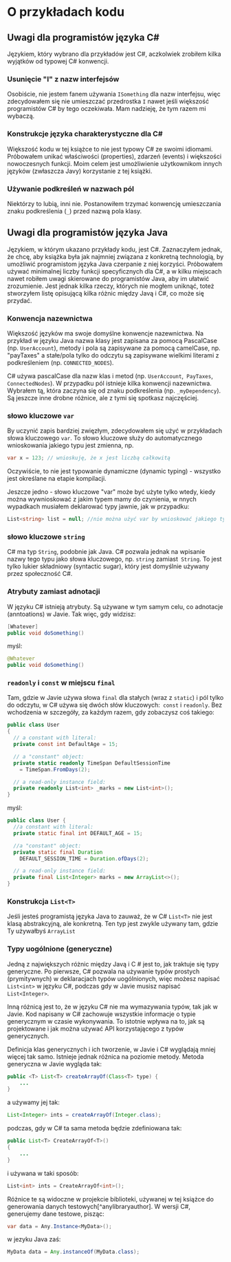 # O przykładach kodu

## Uwagi dla programistów języka C\#

Językiem, który wybrano dla przykładów jest C#, aczkolwiek zrobiłem kilka wyjątków od typowej C# konwencji.

### Usunięcie "I" z nazw interfejsów

Osobiście, nie jestem fanem używania `ISomething` dla nazw interfejsu, więc zdecydowałem się nie umieszczać przedrostka `I` nawet jeśli większość programistów C# by tego oczekiwała. Mam nadzieję, że tym razem mi wybaczą.

### Konstrukcje języka charakterystyczne dla C\#

Większość kodu w tej książce to nie jest typowy C# ze swoimi idiomami. Próbowałem unikać właściwości (properties), zdarzeń (events) i większości nowoczesnych funkcji. Moim celem jest umożliwienie użytkownikom innych języków (zwłaszcza Javy) korzystanie z tej książki.

### Używanie podkreśleń w nazwach pól

Niektórzy to lubią, inni nie. Postanowiłem trzymać konwencję umieszczania znaku podkreślenia (`_`) przed nazwą pola klasy.

##  Uwagi dla programistów języka Java

Językiem, w którym ukazano przykłady kodu, jest C#. Zaznaczyłem jednak, że chcę, aby książka była jak najmniej związana z konkretną technologią, by umożliwić programistom języka Java czerpanie z niej korzyści. Próbowałem używać minimalnej liczby funkcji specyficznych dla C#, a w kilku miejscach nawet robiłem uwagi skierowane do programistów Java, aby im ułatwić zrozumienie. Jest jednak kilka rzeczy, których nie mogłem uniknąć, toteż stworzyłem listę opisującą kilka różnic między Javą i C#, co może się przydać.

### Konwencja nazewnictwa

Większość języków ma swoje domyślne konwencje nazewnictwa. Na przykład w języku Java nazwa klasy jest zapisana za pomocą PascalCase (np. `UserAccount`), metody i pola są zapisywane za pomocą camelCase, np. "payTaxes" a stałe/pola tylko do odczytu są zapisywane wielkimi literami z podkreśleniem (np. `CONNECTED_NODES`).

C# używa pascalCase dla nazw klas i metod (np. `UserAccount`,` PayTaxes`, `ConnectedNodes`). W przypadku pól istnieje kilka konwencji nazewnictwa. Wybrałem tą, która zaczyna się od znaku podkreślenia (np. `_myDependency`). Są jeszcze inne drobne różnice, ale z tymi się spotkasz najczęściej.

### słowo kluczowe `var`

By uczynić zapis bardziej zwięzłym, zdecydowałem się użyć  w przykładach słowa kluczowego `var`. To słowo kluczowe służy do automatycznego wnioskowania jakiego typu jest zmienna, np.

```csharp
var x = 123; // wnioskuję, że x jest liczbą całkowitą
```

Oczywiście, to nie jest typowanie dynamiczne (dynamic typing) - wszystko jest określane na etapie kompilacji.

Jeszcze jedno - słowo kluczowe "var" może być użyte tylko wtedy, kiedy można wywnioskować z jakim typem mamy do czynienia, w nnych wypadkach musiałem deklarować typy jawnie, jak w przypadku:

```csharp
List<string> list = null; //nie można użyć var by wnioskować jakiego typu to lista
```

### słowo kluczowe `string`

C# ma typ `String`, podobnie jak Java. C# pozwala jednak na wpisanie nazwy tego typu jako słowa kluczowego, np. `string` zamiast` String`. To jest tylko lukier składniowy (syntactic sugar), który jest domyślnie używany przez społeczność C#.

### Atrybuty zamiast adnotacji

W języku C# istnieją atrybuty. Są używane w tym samym celu, co adnotacje (anntoations) w Javie. Tak więc, gdy widzisz:

```csharp
[Whatever]
public void doSomething()
```

myśl:

```java
@Whatever
public void doSomething()
```

### `readonly` i `const` w miejscu `final`

Tam, gdzie w Javie używa słowa `final` dla stałych (wraz z `static`) i pól tylko do odczytu, w C# używa się dwóch słów kluczowych:` const` i `readonly`. Bez wchodzenia w szczegóły, za każdym razem, gdy zobaczysz coś takiego:

```csharp
public class User
{
  // a constant with literal:
  private const int DefaultAge = 15;

  // a "constant" object:
  private static readonly TimeSpan DefaultSessionTime
    = TimeSpan.FromDays(2);

  // a read-only instance field:
  private readonly List<int> _marks = new List<int>();
}
```

myśl:

```java
public class User {
  //a constant with literal:
  private static final int DEFAULT_AGE = 15; 

  //a "constant" object:
  private static final Duration 
    DEFAULT_SESSION_TIME = Duration.ofDays(2);

  // a read-only instance field:
  private final List<Integer> marks = new ArrayList<>();
}
```

### Konstrukcja `List<T>`

Jeśli jesteś programistą języka Java to zauważ, że w C# `List<T>` nie jest klasą abstrakcyjną, ale konkretną. Ten typ jest zwykle używany tam, gdzie Ty używałbyś `ArrayList`

### Typy uogólnione (generyczne)

Jedną z największych różnic między Javą i C # jest to, jak traktuje się typy generyczne. Po pierwsze, C# pozwala na używanie typów prostych (prymitywnych) w deklaracjach typów uogólnionych, więc możesz napisać `List<int>` w języku C#, podczas gdy w Javie musisz napisać `List<Integer>`.

Inną różnicą jest to, że w języku C# nie ma wymazywania typów, tak jak w Javie. Kod napisany w C# zachowuje wszystkie informacje o typie generycznym w czasie wykonywania. To istotnie wpływa na to, jak są projektowane i jak można używać API korzystającego z typów generycznych.

Definicja klas generycznych i ich tworzenie, w Javie i C# wyglądają mniej więcej tak samo. Istnieje jednak różnica na poziomie metody. Metoda generyczna w Javie wygląda tak:


```java
public <T> List<T> createArrayOf(Class<T> type) {
    ...
}
```

a używamy jej tak:

```java
List<Integer> ints = createArrayOf(Integer.class);
```

podczas, gdy w C# ta sama metoda będzie zdefiniowana tak:

```java
public List<T> CreateArrayOf<T>()
{
    ...
}
```

i używana w taki sposób:

```csharp
List<int> ints = CreateArrayOf<int>();
```
Różnice te są widoczne w projekcie biblioteki, używanej w tej książce do generowania danych testowych[^anylibraryauthor]. W wersji C#, generujemy dane testowe, pisząc:

```csharp
var data = Any.Instance<MyData>();
```

 w jezyku Java zaś:

```java
MyData data = Any.instanceOf(MyData.class);
```
[^anyibraryauthor]: Również autorstwa Grzegorza Gałęzowskiego - przypis tłumacza